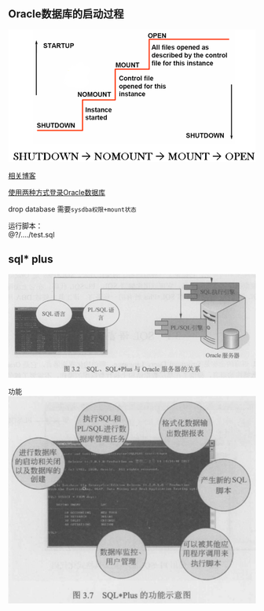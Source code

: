 ## Oracle数据库的启动过程

![image](https://github.com/liusiqincoder/database/blob/master/oracle/picture/oracle%E6%95%B0%E6%8D%AE%E5%BA%93%E5%90%AF%E5%8A%A8%E8%BF%87%E7%A8%8B.png)

[相关博客](https://www.cnblogs.com/Latiny/p/6617132.html)

[使用两种方式登录Oracle数据库](https://blog.csdn.net/chengqiuming/article/details/78601469)

drop database 需要`sysdba权限+mount状态`

运行脚本：  
@?/..../test.sql   

## sql* plus

![image](https://github.com/liusiqincoder/database/blob/master/oracle/picture/sql%E5%BC%95%E6%93%8E.png)

功能  
![image](https://github.com/liusiqincoder/database/blob/master/oracle/picture/sqlplus%E5%8A%9F%E8%83%BD%E7%A4%BA%E6%84%8F%E5%9B%BE.png)
